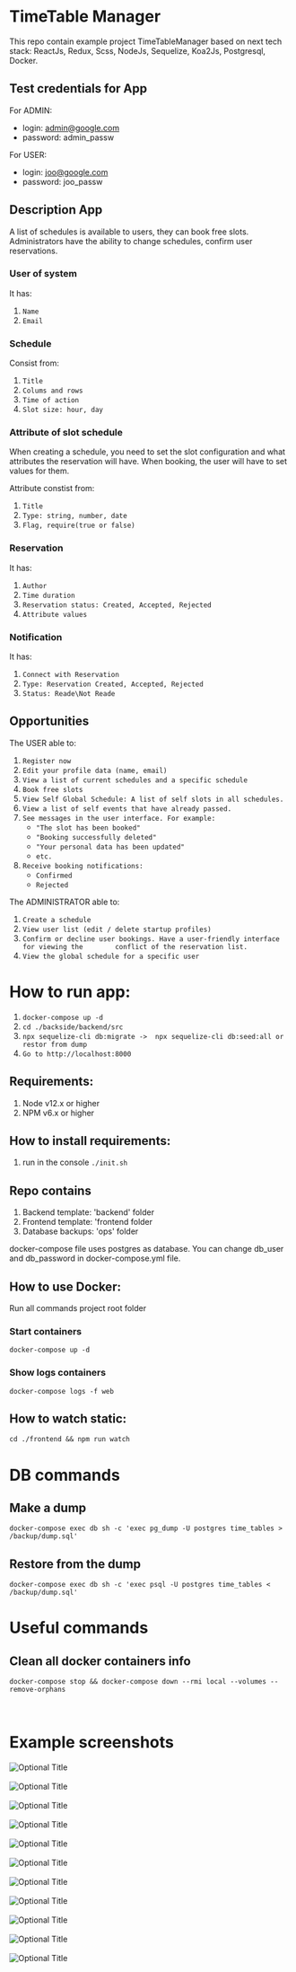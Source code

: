 # TimeTable Manager

This repo contain example project TimeTableManager based on next tech stack:
ReactJs, Redux, Scss, NodeJs, Sequelize, Koa2Js, Postgresql, Docker.

## Test credentials for App
For ADMIN:
* login: admin@google.com 
* password: admin_passw

For USER:
* login: joo@google.com
* password: joo_passw

## Description App

A list of schedules is available to users, they can book free slots.
Administrators have the ability to change schedules, confirm user reservations.

### User of system
It has:
1. `Name`
2. `Email`

### Schedule
Consist from:
1. `Title`
2. `Colums and rows`
3. `Time of action`
4. `Slot size: hour, day`

### Attribute of slot schedule
When creating a schedule, you need to set the slot configuration and what attributes the reservation will have. When booking, the user will have to set values ​​for them.

Attribute constist from:
1. `Title`
2. `Type: string, number, date`
3. `Flag, require(true or false)`

### Reservation
It has:
1. `Author`
2. `Time duration`
3. `Reservation status: Created, Accepted, Rejected`
4. `Attribute values`

### Notification
It has:
1. `Connect with Reservation`
2. `Type: Reservation Created, Accepted, Rejected`
3. `Status: Reade\Not Reade`

## Opportunities
The USER able to:
1. `Register now`
2. `Edit your profile data (name, email)`
3. `View a list of current schedules and a specific schedule`
4. `Book free slots`
5. `View Self Global Schedule: A list of self slots in all schedules.`
6. `View a list of self events that have already passed.`
7. `See messages in the user interface. For example:`
    * `"The slot has been booked"`
    * `"Booking successfully deleted"`
    * `"Your personal data has been updated"`
    * `etc.`
8. `Receive booking notifications:`
    * `Confirmed`
    * `Rejected`

The ADMINISTRATOR able to:
1. `Create a schedule`
2. `View user list (edit / delete startup profiles)`
3. `Confirm or decline user bookings. Have a user-friendly interface for viewing the        conflict of the reservation list.`
4. `View the global schedule for a specific user`



# How to run app:
1. `docker-compose up -d`
2. `cd ./backside/backend/src`
3. `npx sequelize-cli db:migrate ->  npx sequelize-cli db:seed:all or restor from dump`
4. `Go to http://localhost:8000`
<!--  -->
## Requirements:
1. Node v12.x or higher
2. NPM v6.x or higher

## How to install requirements:
1. run in the console `./init.sh`

## Repo contains
1. Backend template: 'backend' folder
2. Frontend template: 'frontend folder
3. Database backups: 'ops' folder

docker-compose file uses postgres as database.
You can change db_user and db_password in docker-compose.yml file.

## How to use Docker:
Run all commands project root folder

### Start containers
`docker-compose up -d`
### Show logs containers
`docker-compose logs -f web`

## How to watch static:
`cd ./frontend && npm run watch`

# DB commands
## Make a dump
`docker-compose exec db sh -c 'exec pg_dump -U postgres time_tables > /backup/dump.sql'`

## Restore from the dump
`docker-compose exec db sh -c 'exec psql -U postgres time_tables < /backup/dump.sql'`

# Useful commands
## Clean all docker containers info
`docker-compose stop && docker-compose down --rmi local --volumes --remove-orphans`

<br />

# Example screenshots

![](./screenshots/Screenshot-1.png?raw=true "Optional Title")
<br /><br />
![](./screenshots/Screenshot-2.png?raw=true "Optional Title")
<br /><br />
![](./screenshots/Screenshot-3.png?raw=true "Optional Title")
<br /><br />
![](./screenshots/Screenshot-4.png?raw=true "Optional Title")
<br /><br />
![](./screenshots/Screenshot-5.png?raw=true "Optional Title")
<br /><br />
![](./screenshots/Screenshot-6.png?raw=true "Optional Title")
<br /><br />
![](./screenshots/Screenshot-7.png?raw=true "Optional Title")
<br /><br />
![](./screenshots/Screenshot-8.png?raw=true "Optional Title")
<br /><br />
![](./screenshots/Screenshot-9.png?raw=true "Optional Title")
<br /><br />
![](./screenshots/Screenshot-10.png?raw=true "Optional Title")
<br /><br />
![](./screenshots/Screenshot-11.png?raw=true "Optional Title")
